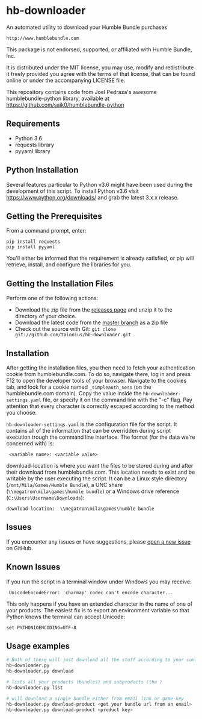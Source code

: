 # hb-downloader
An automated utility to download your Humble Bundle purchases

    http://www.humblebundle.com

This package is not endorsed, supported, or affiliated with Humble Bundle, Inc.

It is distributed under the MIT license, you may use, modify and redistribute
it freely provided you agree with the terms of that license, that can be found
online or under the accompanying LICENSE file.

This repository contains code from Joel Pedraza's awesome humblebundle-python
library, available at https://github.com/saik0/humblebundle-python

## Requirements
* Python 3.6
* requests library
* pyyaml library

## Python Installation
Several features particular to Python v3.6 might have been used during the
development of this script.  To install Python v3.6 visit
https://www.python.org/downloads/ and grab the latest 3.x.x release.

## Getting the Prerequisites
From a command prompt, enter:

    pip install requests
    pip install pyyaml

You'll either be informed that the requirement is already satisfied, or pip
will retrieve, install, and configure the libraries for you.

## Getting the Installation Files
Perform one of the following actions:
* Download the zip file from the [releases
  page](https://github.com/talonius/hb-downloader/releases) and unzip it to the
  directory of your choice.
* Download the latest code from the [master
  branch](https://github.com/talonius/hb-downloader/archive/master.zip) as a zip
  file
* Check out the source with Git:
  `git clone git://github.com/talonius/hb-downloader.git`

## Installation
After getting the installation files, you then need to fetch your
authentication cookie from humblebundle.com.  To do so, navigate there, log in
and press F12 to open the developer tools of your browser. Navigate to the
cookies tab, and look for a cookie named `_simpleauth_sess` (on the
humblebundle.com domain). Copy the value inside the
`hb-downloader-settings.yaml` file, or specify it on the command line with the
"-c" flag. Pay attention that every character is correctly escaped according to
the method you choose.

`hb-downloader-settings.yaml` is the configuration file for the script.  It
contains all of the information that can be overridden during script execution
trough the command line interface. The format (for the data we're concerned
with) is:
 
     <variable name>: <variable value>

download-location is where you want the files to be stored during and after
their download from humblebundle.com.  This location needs to exist and be
writable by the user executing the script.  It can be a Linux style directory
(`/mnt/Mila/Games/Humble Bundle`), a UNC share
(`\\megatron\mila\games\humble bundle`) or a Windows drive reference
(`C:\Users\Username\Downloads`):

    download-location:  \\megatron\mila\games\humble bundle

## Issues
If you encounter any issues or have suggestions, please [open a new
issue](https://github.com/talonius/hb-downloader/issues) on GitHub.

## Known Issues
If you run the script in a terminal window under Windows you may receive:

     UnicodeEncodeError: 'charmap' codec can't encode character...
     
This only happens if you have an extended character in the name of one of your
products.  The easiest fix is to export an environment variable so that Python
knows the terminal can accept Unicode:

    set PYTHONIOENCODING=UTF-8

## Usage examples

```sh
# Both of these will just download all the stuff according to your config files
hb-downloader.py
hb-downloader.py download

# lists all your products (bundles) and subproducts (the )
hb-downloader.py list

# will download a single bundle either from email link or game-key
hb-downloader.py download-product <get your bundle url from an email>
hb-downloader.py download-product <product key>
```
